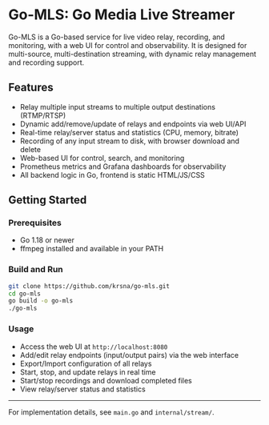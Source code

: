 # Go-MLS: Go Media Live Streamer

Go-MLS is a Go-based service for live video relay, recording, and monitoring, with a web UI for control and observability. It is designed for multi-source, multi-destination streaming, with dynamic relay management and recording support.

## Features
- Relay multiple input streams to multiple output destinations (RTMP/RTSP)
- Dynamic add/remove/update of relays and endpoints via web UI/API
- Real-time relay/server status and statistics (CPU, memory, bitrate)
- Recording of any input stream to disk, with browser download and delete
- Web-based UI for control, search, and monitoring
- Prometheus metrics and Grafana dashboards for observability
- All backend logic in Go, frontend is static HTML/JS/CSS

## Getting Started

### Prerequisites
- Go 1.18 or newer
- ffmpeg installed and available in your PATH

### Build and Run
```sh
git clone https://github.com/krsna/go-mls.git
cd go-mls
go build -o go-mls
./go-mls
```

### Usage
- Access the web UI at `http://localhost:8080`
- Add/edit relay endpoints (input/output pairs) via the web interface
- Export/Import configuration of all relays
- Start, stop, and update relays in real time
- Start/stop recordings and download completed files
- View relay/server status and statistics

---

For implementation details, see `main.go` and `internal/stream/`.
